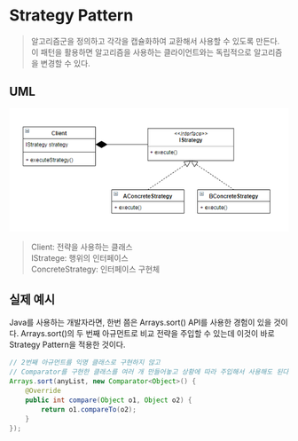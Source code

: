 # Strategy Pattern
> 알고리즘군을 정의하고 각각을 캡슐화하여 교환해서 사용할 수 있도록 만든다. 이 패턴을 활용하면 알고리즘을 사용하는 클라이언트와는 독립적으로 알고리즘을 변경할 수 있다.

## UML

![uml](../../resource/image/uml-strategy.PNG)
> Client: 전략을 사용하는 클래스 <br>
> IStratege: 행위의 인터페이스 <br>
> ConcreteStrategy: 인터페이스 구현체

## 실제 예시

Java를 사용하는 개발자라면, 한번 쯤은 Arrays.sort() API를 사용한 경험이 있을 것이다. Arrays.sort()의 두 번째 아규먼트로 비교 전략을 주입할 수 있는데 이것이 바로 Strategy Pattern을 적용한 것이다.


```java
// 2번째 아규먼트를 익명 클래스로 구현하지 않고
// Comparator를 구현한 클래스를 여러 개 만들어놓고 상황에 따라 주입해서 사용해도 된다.
Arrays.sort(anyList, new Comparator<Object>() {
    @Override
    public int compare(Object o1, Object o2) {
        return o1.compareTo(o2);
    }
});
```